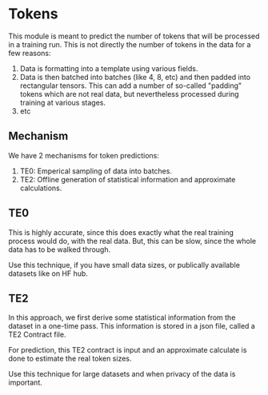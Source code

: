 # Tokens

This module is meant to predict the number of tokens that will be processed in a training run. This is not directly the number of tokens in the data for a few reasons:

1. Data is formatting into a template using various fields.
2. Data is then batched into batches (like 4, 8, etc) and then padded into rectangular tensors. This can add a number of so-called "padding" tokens which are not real data, but nevertheless processed during training at various stages.
3. etc

## Mechanism

We have 2 mechanisms for token predictions:

1. TE0: Emperical sampling of data into batches.
2. TE2: Offline generation of statistical information and approximate calculations.

## TE0

This is highly accurate, since this does exactly what the real training process would do, with the real data. But, this can be slow, since the whole data has to be walked through.

Use this technique, if you have small data sizes, or publically available datasets like on HF hub.

## TE2

In this approach, we first derive some statistical information from the dataset in a one-time pass. This information is stored in a json file, called a TE2 Contract file.

For prediction, this TE2 contract is input and an approximate calculate is done to estimate the real token sizes.

Use this technique for large datasets and when privacy of the data is important.
